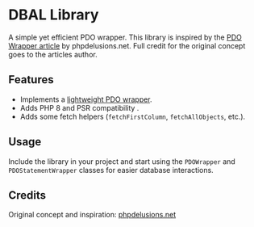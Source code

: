 # DBAL Library

A simple yet efficient PDO wrapper.
This library is inspired by the [PDO Wrapper article](https://phpdelusions.net/pdo/pdo_wrapper) by phpdelusions.net. Full credit for the original concept goes to the articles author.

## Features

- Implements a [lightweight PDO wrapper](https://phpdelusions.net/pdo/pdo_wrapper).
- Adds PHP 8 and PSR compatibility .
- Adds some fetch helpers (`fetchFirstColumn`, `fetchAllObjects`, etc.).

## Usage

Include the library in your project and start using the `PDOWrapper` and `PDOStatementWrapper` classes for easier database interactions.

## Credits

Original concept and inspiration: [phpdelusions.net](https://phpdelusions.net/pdo/pdo_wrapper)